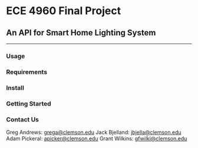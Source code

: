 # ECE 4960 Final Project
## An API for Smart Home Lighting System

----
### Usage

### Requirements
### Install
### Getting Started
### Contact Us
Greg Andrews:  grega@clemson.edu
Jack Bjelland: jbjella@clemson.edu
Adam Pickeral: apicker@clemson.edu
Grant Wilkins: gfwilki@clemson.edu